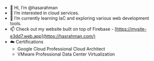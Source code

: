 - 👋 Hi, I’m @hasarahman
- 👀 I’m interested in cloud services.
- 🌱 I’m currently learning IaC and exploring various web development tools.
- 📫 Check out my website built on top of Firebase - [https://mysite-e3dd7.web.app](https://hasrahman.com/)
- ☁️ Certifications
    - Google Cloud Professional Cloud Architect
    - VMware Professional Data Center Virtualization
